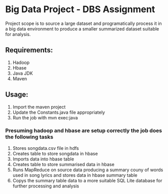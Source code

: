 # Big Data Project - DBS Assignment

Project scope is to source a large dataset and programatically process it in a big data environment to produce a smaller summarized dataset suitable for analysis.

## Requirements:
1. Hadoop
2. Hbase
3. Java JDK
4. Maven

## Usage: 
1. Import the maven project
2. Update the Constants.java file appropriately
3. Run the job with mvn exec:java

### Presuming hadoop and hbase are setup correctly the job does the following tasks

1. Stores songdata.csv file in hdfs
2. Creates table to store songdata in hbase
3. Imports data into hbase table
4. Creates table to store summarised data in hbase
5. Runs MapReduce on source data producing a summary couny of words used in song lyrics and stores data in hbase summary table
6. Copys the summary table data to a more suitable SQL Lite database for further processing and analysis
